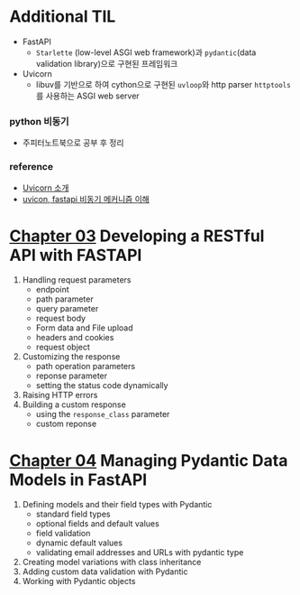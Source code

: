 # Additional TIL
- FastAPI
    - `Starlette` (low-level ASGI web framework)과 `pydantic`(data validation library)으로 구현된 프레임워크
- Uvicorn
    - libuv를 기반으로 하여 cython으로 구현된 `uvloop`와 http parser `httptools`를 사용하는 ASGI web server

### python 비동기
- 주피터노트북으로 공부 후 정리

### reference
- [Uvicorn 소개](https://chacha95.github.io/2021-01-16-python6/)
- [uvicon, fastapi 비동기 메커니즘 이해](https://m.blog.naver.com/pjt3591oo/222772705407)

# [Chapter 03](./chap03/) Developing a RESTful API with FASTAPI
1. Handling request parameters
    - endpoint
    - path parameter
    - query parameter
    - request body
    - Form data and File upload
    - headers and cookies
    - request object
2. Customizing the response
    - path operation parameters
    - reponse parameter
    - setting the status code dynamically
3. Raising HTTP errors
4. Building a custom response
    - using the `response_class` parameter
    - custom reponse

# [Chapter 04](./chap04/) Managing Pydantic Data Models in FastAPI
1. Defining models and their field types with Pydantic
    - standard field types
    - optional fields and default values
    - field validation
    - dynamic default values
    - validating email addresses and URLs with pydantic type
2. Creating model variations with class inheritance
3. Adding custom data validation with Pydantic
4. Working with Pydantic objects